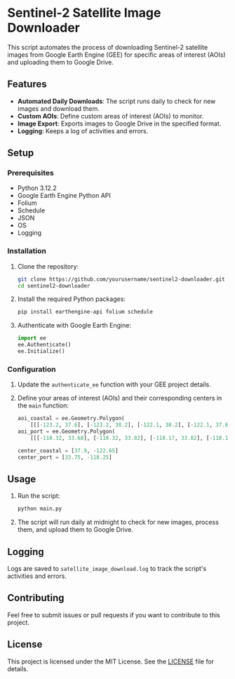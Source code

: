 # Sentinel-2 Satellite Image Downloader

This script automates the process of downloading Sentinel-2 satellite images from Google Earth Engine (GEE) for specific areas of interest (AOIs) and uploading them to Google Drive.

## Features

- **Automated Daily Downloads**: The script runs daily to check for new images and download them.
- **Custom AOIs**: Define custom areas of interest (AOIs) to monitor.
- **Image Export**: Exports images to Google Drive in the specified format.
- **Logging**: Keeps a log of activities and errors.

## Setup

### Prerequisites

- Python 3.12.2
- Google Earth Engine Python API
- Folium
- Schedule
- JSON
- OS
- Logging

### Installation

1. Clone the repository:

    ```bash
    git clone https://github.com/yourusername/sentinel2-downloader.git
    cd sentinel2-downloader
    ```

2. Install the required Python packages:

    ```bash
    pip install earthengine-api folium schedule
    ```

3. Authenticate with Google Earth Engine:

    ```python
    import ee
    ee.Authenticate()
    ee.Initialize()
    ```

### Configuration

1. Update the `authenticate_ee` function with your GEE project details.
2. Define your areas of interest (AOIs) and their corresponding centers in the `main` function:

    ```python
    aoi_coastal = ee.Geometry.Polygon(
        [[[-123.2, 37.6], [-123.2, 38.2], [-122.1, 38.2], [-122.1, 37.6], [-123.2, 37.6]]])
    aoi_port = ee.Geometry.Polygon(
        [[[-118.32, 33.68], [-118.32, 33.82], [-118.17, 33.82], [-118.17, 33.68], [-118.32, 33.68]]])
    
    center_coastal = [37.9, -122.65]
    center_port = [33.75, -118.25]
    ```

## Usage

1. Run the script:

    ```bash
    python main.py
    ```

2. The script will run daily at midnight to check for new images, process them, and upload them to Google Drive.

## Logging

Logs are saved to `satellite_image_download.log` to track the script's activities and errors.

## Contributing

Feel free to submit issues or pull requests if you want to contribute to this project.

## License

This project is licensed under the MIT License. See the [LICENSE](LICENSE) file for details.

